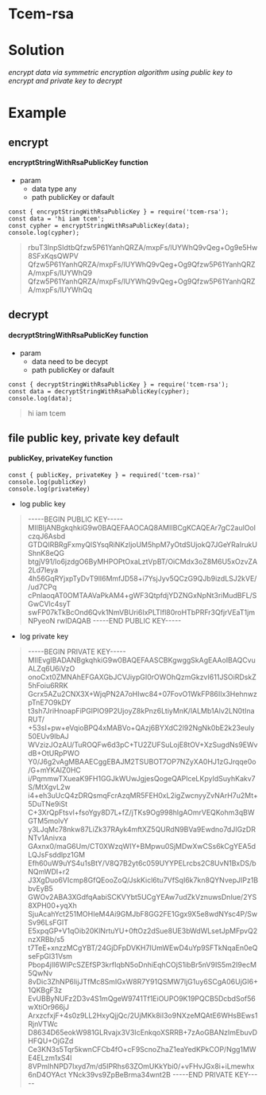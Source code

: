 # Tcem-rsa
# Solution
*encrypt data via symmetric encryption algorithm using public key to encrypt and private key to decrypt*
# Example
## encrypt
#### encryptStringWithRsaPublicKey function
* param
    - data type any
    - path publicKey or dafault

```
const { encryptStringWithRsaPublicKey } = require('tcem-rsa');
const data = 'hi iam tcem';
const cypher = encryptStringWithRsaPublicKey(data);
console.log(cypher);
```
> rbuT3lnpSIdtbQfzw5P61YanhQRZA/mxpFs/lUYWhQ9vQeg+Og9e5Hw8SFxKqsQWPV
Qfzw5P61YanhQRZA/mxpFs/lUYWhQ9vQeg+Og9Qfzw5P61YanhQRZA/mxpFs/lUYWhQ9
Qfzw5P61YanhQRZA/mxpFs/lUYWhQ9vQeg+Og9Qfzw5P61YanhQRZA/mxpFs/lUYWhQq

## decrypt
#### decryptStringWithRsaPublicKey function
* param
    - data need to be decypt
    - path publicKey or dafault
```
const { decryptStringWithRsaPublicKey } = require('tcem-rsa');
const data = decryptStringWithRsaPublicKey(cypher);
console.log(data);
```
> hi iam tcem
## file public key, private key default
####  publicKey, privateKey  function
```
const { publicKey, privateKey } = required('tcem-rsa)'
console.log(publicKey)
console.log(privateKey)
```
* log public key
> -----BEGIN PUBLIC KEY-----
MIIBIjANBgkqhkiG9w0BAQEFAAOCAQ8AMIIBCgKCAQEAr7gC2aulOolczqJ6Asbd
GTDQIRBRgFxmyQlSYsqRiNKzljoUM5hpM7yOtdSUjokQ7JGeYRaIrukUShnK8eQG
btgjV91/lo6jzdgO6ByMHPOPtOxaLztVpBT/OiCMdx3oZ8M6U5xOzvZA2Ld7Ieya
4h56GqRYjxpTyDvT9lI6MmfJD58+i7YsjJyv5QCzG9QJb9izdLSJ2kVE//ud7CPq
cPnlaoqAT0OMTAAVaPkAM4+gWF3QtpfdjYDZNGxNpNt3riMudBFL/SGwCVlc4syT
swFP07kTkBcOnd6Qvk1NmVBUri6IxPLTlfl80roHTbPRFr3QfjrVEaT1jmNPyeoN
rwIDAQAB
-----END PUBLIC KEY-----
* log private key
> -----BEGIN PRIVATE KEY-----
MIIEvgIBADANBgkqhkiG9w0BAQEFAASCBKgwggSkAgEAAoIBAQCvuALZq6U6iVzO
onoCxt0ZMNAhEFGAXGbJCVJiypGI0rOWOhQzmGkzvI611JSOiRDskZ5hFoiu6RRK
Gcrx5AZu2CNX3X+WjqPN2A7oHIwc84+07FovO1WkFP86IIx3HehnwzpTnE7O9kDY
t3sh7JriHnoapFiPGlPIO9P2UjoyZ8kPnz6LtiyMnK/lALMb1Alv2LN0tInaRUT/
+53sI+pw+eVqioBPQ4xMABVo+QAzj6BYXdC2l92NgNk0bE2k23euIy50EUv9IbAJ
WVzizJOzAU/TuROQFw6d3pC+TU2ZUFSuLojE8tOV+XzSugdNs9EWvdB+OtURpPWO
Y0/J6g2vAgMBAAECggEBAJM2TSUBOT7OP7NZyXA0HJ1zGJrqqe0o/G+mYKAlZ0HC
i/PqmmwTXueaK9FH1GGJkWUwJgjesQogeQAPlceLKpyIdSuyhKakv7S/MtXgvL2w
i4+eh3uUcQ4zDRQsmqFcrAzqMR5FEH0xL2igZwcnyyZvNArH7u2Mt+5DuTNe9iSt
C+3XrQpFtsvl+fsoYgy8D7L+fZ/jTKs9Og998hlgAOmrVEQKohm3qBWGTM5molvY
y3LJqMc78nkw87LiZk37RAyk4mftXZ5QURdN9BVa9Ewdno7dJIGzDRNTv1Anivxa
GAxnx0/maG6Um/CT0XWzqWIY+BMpwu0SjMDwXwCSs6kCgYEA5dLQJsFsddlpz1GM
Efh60uW9uYS4u1sBtY/V8Q7B2yt6c059UYYPELrcbs2C8UvN1BxDS/bNQmWDI+r2
J3XgDuo6VIcmp8GfQEooZoQ/JskKicl6tu7VfSqI6k7kn8QYNvepJIPz1BbvEyB5
GWOv2ABA3XGdfqAabiSCKVYbt5UCgYEAw7udZkVznuwsDnIue/2YS8XPH00+yqXh
SjuAcahYct251MOHIeM4Ai9GMJbF8GG2FE1Ggx9X5e8wdNYsc4P/SwSv96LsFGlT
E5xpqGP+V1qOib20KlNrtuYU+0ftOz2dSue8UE3bWdWLsetJpMFpvQ2nzXRBb/s5
t7TeE+xnzzMCgYBT/24GjDFpDVKH7IUmWEwD4uYp9SFTkNqaEn0eQseFpGl31Vsm
Pbop4jII6WIPcSZEfSP3krfIqbN5oDnhiEqhCOjS1ibBr5nV9IS5m2I9ecM5QwNv
8vDic3ZhNP6IijJTfMc8SmIGxW8R7Y91QSMW7ljG1uy6SCgA06UjGI6+1QKBgF3z
EvUBByNUFz2D3v4S1mQgeW9741Tf1EiOUPO9K19PQCB5DcbdSof56wXtiOr966jJ
ArxzcfxjF+4s0z9LL2HxyQjjQc/2UjMKk8iI3o9NXzeMQAtE6WHsBEws1RjnVTWc
D8634D65eokW981GLRvajx3V3IcEnkqoXSRRB+7zAoGBANzImEbuvDHFQU+OjGZd
Ce3KN3s5Tqr5kwnCFCb4fO+cF9ScnoZhaZ1eaYedKPkCOP/Ngg1MWE4ELzm1xS4l
8VPmIhNPD7Ixyd7m/d5IPRhs63ZOmUKkYbi0/+vFHvJGx8i+iLmewhx6nD4OYAct
YNck39vs9ZpBeBrma34wnt2B
-----END PRIVATE KEY-----

